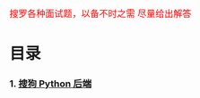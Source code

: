 >
 <font color='FF0000' size=3>搜罗各种面试题，以备不时之需
 尽量给出解答</font>

# 目录

### 1. [搜狗 Python 后端](./sougou_1.md)